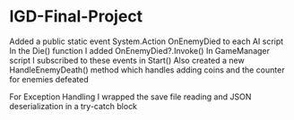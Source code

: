# IGD-Final-Project
Added a public static event System.Action OnEnemyDied to each AI script
In the Die() function I added OnEnemyDied?.Invoke()
In GameManager script I subscribed to these events in Start()
Also created a new HandleEnemyDeath() method which handles adding coins and the counter for enemies defeated

For Exception Handling I wrapped the save file reading and JSON deserialization in a try-catch block